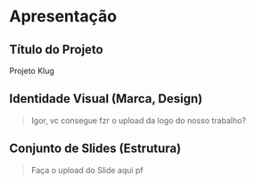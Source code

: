 # Apresentação

## Título do Projeto
Projeto Klug

## Identidade Visual (Marca, Design)
> Igor, vc consegue fzr o upload da logo do nosso trabalho?

## Conjunto de Slides (Estrutura)
> Faça o upload do Slide aqui pf
